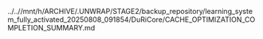 ../..//mnt/h/ARCHIVE/.UNWRAP/STAGE2/backup_repository/learning_system_fully_activated_20250808_091854/DuRiCore/CACHE_OPTIMIZATION_COMPLETION_SUMMARY.md